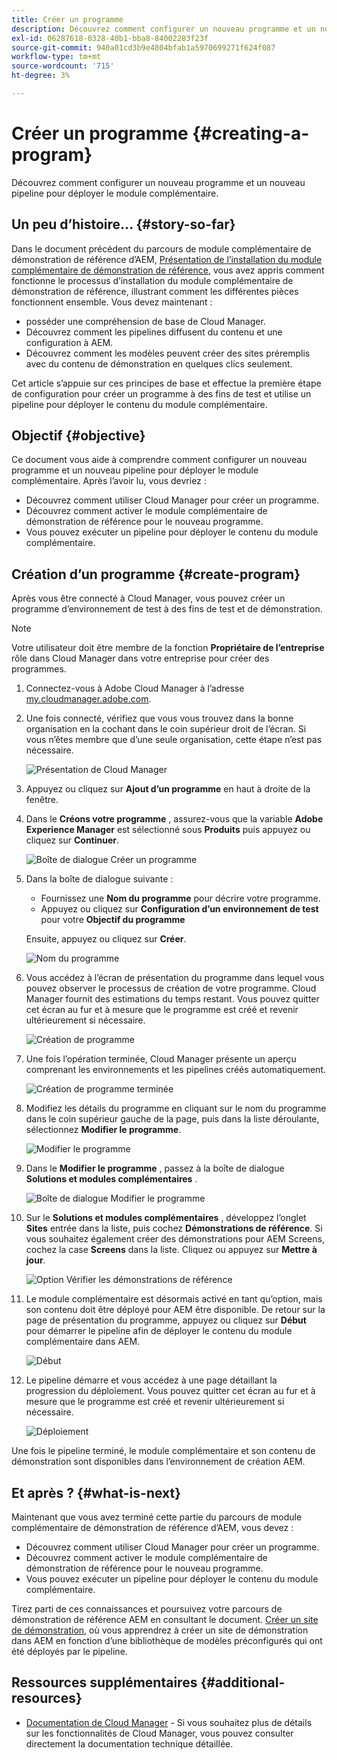 ```yaml
---
title: Créer un programme
description: Découvrez comment configurer un nouveau programme et un nouveau pipeline pour déployer le module complémentaire.
exl-id: 06287618-0328-40b1-bba8-84002283f23f
source-git-commit: 940a01cd3b9e4804bfab1a5970699271f624f087
workflow-type: tm+mt
source-wordcount: '715'
ht-degree: 3%

---
```


# Créer un programme {#creating-a-program}

Découvrez comment configurer un nouveau programme et un nouveau pipeline pour déployer le module complémentaire.

## Un peu d’histoire...  {#story-so-far}

Dans le document précédent du parcours de module complémentaire de démonstration de référence d’AEM, [Présentation de l’installation du module complémentaire de démonstration de référence,](installation.md) vous avez appris comment fonctionne le processus d’installation du module complémentaire de démonstration de référence, illustrant comment les différentes pièces fonctionnent ensemble. Vous devez maintenant :

* posséder une compréhension de base de Cloud Manager.
* Découvrez comment les pipelines diffusent du contenu et une configuration à AEM.
* Découvrez comment les modèles peuvent créer des sites préremplis avec du contenu de démonstration en quelques clics seulement.

Cet article s’appuie sur ces principes de base et effectue la première étape de configuration pour créer un programme à des fins de test et utilise un pipeline pour déployer le contenu du module complémentaire.

## Objectif {#objective}

Ce document vous aide à comprendre comment configurer un nouveau programme et un nouveau pipeline pour déployer le module complémentaire. Après l’avoir lu, vous devriez :

* Découvrez comment utiliser Cloud Manager pour créer un programme.
* Découvrez comment activer le module complémentaire de démonstration de référence pour le nouveau programme.
* Vous pouvez exécuter un pipeline pour déployer le contenu du module complémentaire.

## Création d’un programme {#create-program}

Après vous être connecté à Cloud Manager, vous pouvez créer un programme d’environnement de test à des fins de test et de démonstration.

>[!NOTE]
>
>Votre utilisateur doit être membre de la fonction **Propriétaire de l’entreprise** rôle dans Cloud Manager dans votre entreprise pour créer des programmes.

1. Connectez-vous à Adobe Cloud Manager à l’adresse [my.cloudmanager.adobe.com](https://my.cloudmanager.adobe.com/).

1. Une fois connecté, vérifiez que vous vous trouvez dans la bonne organisation en la cochant dans le coin supérieur droit de l’écran. Si vous n’êtes membre que d’une seule organisation, cette étape n’est pas nécessaire.

   ![Présentation de Cloud Manager](assets/cloud-manager.png)

1. Appuyez ou cliquez sur **Ajout d’un programme** en haut à droite de la fenêtre.

1. Dans le **Créons votre programme** , assurez-vous que la variable **Adobe Experience Manager** est sélectionné sous **Produits** puis appuyez ou cliquez sur **Continuer**.

   ![Boîte de dialogue Créer un programme](assets/create-program.png)

1. Dans la boîte de dialogue suivante :

   * Fournissez une **Nom du programme** pour décrire votre programme.
   * Appuyez ou cliquez sur **Configuration d’un environnement de test** pour votre **Objectif du programme**

   Ensuite, appuyez ou cliquez sur **Créer**.

   ![Nom du programme](assets/program-name.png)

1. Vous accédez à l’écran de présentation du programme dans lequel vous pouvez observer le processus de création de votre programme. Cloud Manager fournit des estimations du temps restant. Vous pouvez quitter cet écran au fur et à mesure que le programme est créé et revenir ultérieurement si nécessaire.

   ![Création de programme](assets/program-creation.png)

1. Une fois l’opération terminée, Cloud Manager présente un aperçu comprenant les environnements et les pipelines créés automatiquement.

   ![Création de programme terminée](assets/creation-complete.png)

1. Modifiez les détails du programme en cliquant sur le nom du programme dans le coin supérieur gauche de la page, puis dans la liste déroulante, sélectionnez **Modifier le programme**.

   ![Modifier le programme](assets/edit-program.png)

1. Dans le **Modifier le programme** , passez à la boîte de dialogue **Solutions et modules complémentaires** .

   ![Boîte de dialogue Modifier le programme](assets/edit-program-dialog.png)

1. Sur le **Solutions et modules complémentaires** , développez l’onglet **Sites** entrée dans la liste, puis cochez **Démonstrations de référence**. Si vous souhaitez également créer des démonstrations pour AEM Screens, cochez la case **Screens** dans la liste. Cliquez ou appuyez sur **Mettre à jour**.

   ![Option Vérifier les démonstrations de référence](assets/edit-program-add-on.png)

1. Le module complémentaire est désormais activé en tant qu’option, mais son contenu doit être déployé pour AEM être disponible. De retour sur la page de présentation du programme, appuyez ou cliquez sur **Début** pour démarrer le pipeline afin de déployer le contenu du module complémentaire dans AEM.

   ![Début](assets/deploy.png)

1. Le pipeline démarre et vous accédez à une page détaillant la progression du déploiement. Vous pouvez quitter cet écran au fur et à mesure que le programme est créé et revenir ultérieurement si nécessaire.

   ![Déploiement](assets/deployment.png)

Une fois le pipeline terminé, le module complémentaire et son contenu de démonstration sont disponibles dans l’environnement de création AEM.

## Et après ? {#what-is-next}

Maintenant que vous avez terminé cette partie du parcours de module complémentaire de démonstration de référence d’AEM, vous devez :

* Découvrez comment utiliser Cloud Manager pour créer un programme.
* Découvrez comment activer le module complémentaire de démonstration de référence pour le nouveau programme.
* Vous pouvez exécuter un pipeline pour déployer le contenu du module complémentaire.

Tirez parti de ces connaissances et poursuivez votre parcours de démonstration de référence AEM en consultant le document. [Créer un site de démonstration,](create-site.md) où vous apprendrez à créer un site de démonstration dans AEM en fonction d’une bibliothèque de modèles préconfigurés qui ont été déployés par le pipeline.

## Ressources supplémentaires {#additional-resources}

* [Documentation de Cloud Manager](https://experienceleague.adobe.com/docs/experience-manager-cloud-service/onboarding/onboarding-concepts/cloud-manager-introduction.html) - Si vous souhaitez plus de détails sur les fonctionnalités de Cloud Manager, vous pouvez consulter directement la documentation technique détaillée.
